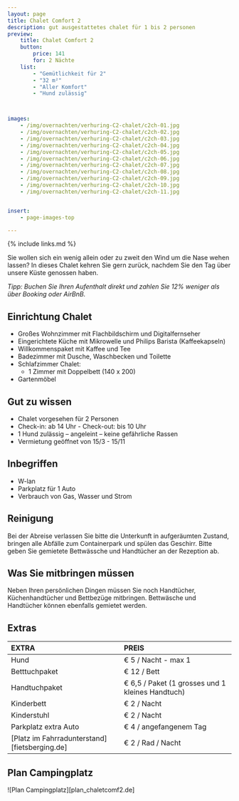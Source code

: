 ```yaml
---
layout: page
title: Chalet Comfort 2
description: gut ausgestattetes chalet für 1 bis 2 personen
preview:
    title: Chalet Comfort 2
    button:
        price: 141
        for: 2 Nächte
    list:
        - "Gemütlichkeit für 2"
        - "32 m²"
        - "Aller Komfort"
        - "Hund zulässig"



images:
    - /img/overnachten/verhuring-C2-chalet/c2ch-01.jpg
    - /img/overnachten/verhuring-C2-chalet/c2ch-02.jpg
    - /img/overnachten/verhuring-C2-chalet/c2ch-03.jpg
    - /img/overnachten/verhuring-C2-chalet/c2ch-04.jpg
    - /img/overnachten/verhuring-C2-chalet/c2ch-05.jpg
    - /img/overnachten/verhuring-C2-chalet/c2ch-06.jpg
    - /img/overnachten/verhuring-C2-chalet/c2ch-07.jpg
    - /img/overnachten/verhuring-C2-chalet/c2ch-08.jpg
    - /img/overnachten/verhuring-C2-chalet/c2ch-09.jpg
    - /img/overnachten/verhuring-C2-chalet/c2ch-10.jpg
    - /img/overnachten/verhuring-C2-chalet/c2ch-11.jpg


insert:
    - page-images-top

---
```


{% include links.md %}

Sie wollen sich ein wenig allein oder zu zweit den Wind um die Nase wehen lassen? In dieses Chalet kehren Sie gern zurück, nachdem Sie den Tag über unsere Küste genossen haben.

*Tipp: Buchen Sie Ihren Aufenthalt direkt und zahlen Sie 12% weniger als über Booking oder AirBnB.*

## Einrichtung Chalet

- Großes Wohnzimmer mit Flachbildschirm und Digitalfernseher
- Eingerichtete Küche mit Mikrowelle und Philips Barista (Kaffeekapseln)
- Willkommenspaket mit Kaffee und Tee
- Badezimmer mit Dusche, Waschbecken und Toilette
- Schlafzimmer Chalet:
    - 1 Zimmer mit Doppelbett (140 x 200)
- Gartenmöbel

## Gut zu wissen

- Chalet vorgesehen für 2 Personen
- Check-in: ab 14 Uhr - Check-out: bis 10 Uhr
- 1 Hund zulässig – angeleint – keine gefährliche Rassen
- Vermietung geöffnet von 15/3 - 15/11



## Inbegriffen
- W-lan
- Parkplatz für 1 Auto
- Verbrauch von Gas, Wasser und Strom


## Reinigung
Bei der Abreise verlassen Sie bitte die Unterkunft in aufgeräumten Zustand, bringen alle Abfälle zum Containerpark und spülen das Geschirr. Bitte geben Sie gemietete Bettwässche und Handtücher an der Rezeption ab.


## Was Sie mitbringen müssen
Neben Ihren persönlichen Dingen müssen Sie noch Handtücher, Küchenhandtücher und Bettbezüge mitbringen.
Bettwäsche und Handtücher können ebenfalls gemietet werden.



## Extras

EXTRA               | PREIS
:-------------------|:-----------|
Hund                | € 5 / Nacht - max 1
Betttuchpaket       | € 12 / Bett
Handtuchpaket       | € 6,5 / Paket (1 grosses und 1 kleines Handtuch)
Kinderbett           | € 2 / Nacht
Kinderstuhl         | € 2 / Nacht
Parkplatz extra Auto  | € 4 / angefangenem Tag
[Platz im Fahrradunterstand][fietsberging.de]| € 2 / Rad / Nacht


## Plan Campingplatz

![Plan Campingplatz][plan_chaletcomf2.de]

